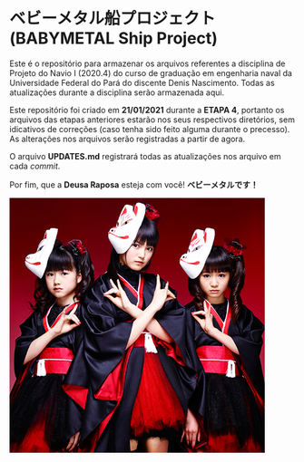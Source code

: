# ベビーメタル船プロジェクト (BABYMETAL Ship Project)

Este é o repositório para armazenar os arquivos referentes a disciplina de Projeto do Navio I (2020.4) do curso de graduação em engenharia naval da Universidade Federal do Pará do discente Denis Nascimento. Todas as atualizações durante a disciplina serão armazenada aqui.

Este repositório foi criado em **21/01/2021** durante a **ETAPA 4**, portanto os arquivos das etapas anteriores estarão nos seus respectivos diretórios, sem idicativos de correções (caso tenha sido feito alguma durante o precesso). As alterações nos arquivos serão registradas a partir de agora.

O arquivo **UPDATES.md** registrará todas as atualizações nos arquivo em cada *commit*.

Por fim, que a **Deusa Raposa** esteja com você! **ベビーメタルです！**

![Baby Metal](https://github.com/DenisNasc/projeto-navio-I/blob/master/baby-metal.jpg?raw=true)